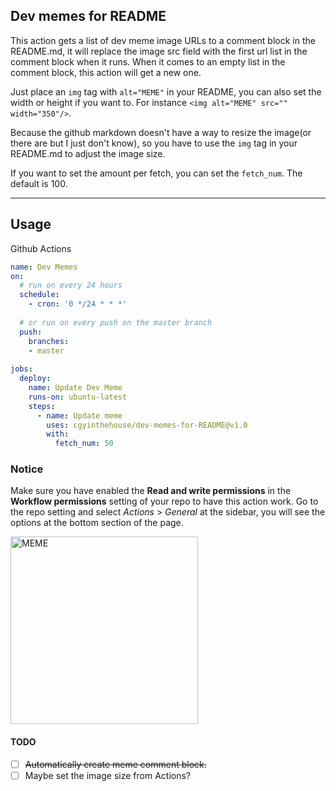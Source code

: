 ## Dev memes for README

This action gets a list of dev meme image URLs to a comment block in the README.md, it will replace the image src field with the first url list in the comment block when it runs. When it comes to an empty list in the comment block, this action will get a new one.

Just place an `img` tag with `alt="MEME"` in your README, you can also set the width or height if you want to.
For instance `<img alt="MEME" src="" width="350"/>`.

Because the github markdown doesn't have a way to resize the image(or there are but I just don't know), so you have to use the `img` tag in your README.md to adjust the image size.

If you want to set the amount per fetch, you can set the `fetch_num`. The default is 100.

---

## Usage

Github Actions

```yaml
name: Dev Memes
on:
  # run on every 24 hours
  schedule:
    - cron: '0 */24 * * *'
      
  # or run on every push on the master branch 
  push:
    branches:
    - master
    
jobs:
  deploy:
    name: Update Dev Meme
    runs-on: ubuntu-latest
    steps:
      - name: Update meme
        uses: cgyinthehouse/dev-memes-for-README@v1.0
        with:
          fetch_num: 50
```

### Notice

Make sure you have enabled the **Read and write permissions** in the **Workflow permissions** setting of your repo to have this action work.
Go to the repo setting and select *Actions* > *General* at the sidebar, you will see the options at the bottom section of the page.

<!-- Syntax that is able to resize images on Github's markdown -->
<img alt="MEME" src="https://vvgskppmennronkqbstj.supabase.co/storage/v1/object/public/memes/38e49d24-a90a-4cf9-9825-602a6c3e1bb7/dev-memes%20(2).jpgdev-memes.com36551c62-6133-4b6f-aff5-b5fe1eef1689" width="300" />

#### TODO
- [ ] ~~Automatically create meme comment block.~~
- [ ] Maybe set the image size from Actions?

<!--MEME
https://vvgskppmennronkqbstj.supabase.co/storage/v1/object/public/memes/38e49d24-a90a-4cf9-9825-602a6c3e1bb7/dev-memes%20(4).jpgdev-memes.com5a9956b0-589a-4e4d-82ae-ad0b7649d788
https://vvgskppmennronkqbstj.supabase.co/storage/v1/object/public/memes/38e49d24-a90a-4cf9-9825-602a6c3e1bb7/dev-memes%20(5).jpgdev-memes.com2c1f03f5-6d6a-4328-bdec-ab73811eecde
https://vvgskppmennronkqbstj.supabase.co/storage/v1/object/public/memes/38e49d24-a90a-4cf9-9825-602a6c3e1bb7/dev-memes%20(6).jpgdev-memes.comb9c9dc43-717c-4d8e-83eb-f70b2c88dd9e
-->
